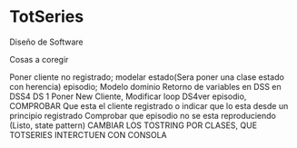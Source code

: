# TotSeries
Diseño de Software

Cosas a coregir

Poner cliente no registrado;
modelar estado(Sera poner una clase estado con herencia) episodio;
Modelo dominio
Retorno de variables en DSS en DSS4
DS 1 Poner New Cliente, Modificar loop
DS4ver episodio, COMPROBAR Que esta el cliente registrado o indicar que lo esta desde un principio registrado
Comprobar que episodio no se esta reproduciendo (Listo, state pattern)
CAMBIAR LOS TOSTRING POR CLASES, QUE TOTSERIES INTERCTUEN CON CONSOLA
